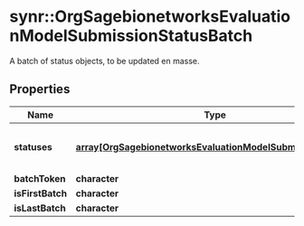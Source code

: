 # synr::OrgSagebionetworksEvaluationModelSubmissionStatusBatch

A batch of status objects, to be updated en masse.

## Properties
Name | Type | Description | Notes
------------ | ------------- | ------------- | -------------
**statuses** | [**array[OrgSagebionetworksEvaluationModelSubmissionStatus]**](org.sagebionetworks.evaluation.model.SubmissionStatus.md) | A collection of Submission Statuses | [optional] 
**batchToken** | **character** |  | [optional] 
**isFirstBatch** | **character** |  | [optional] 
**isLastBatch** | **character** |  | [optional] 


